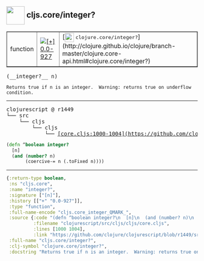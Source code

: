 ## <img width="48px" valign="middle" src="http://i.imgur.com/Hi20huC.png"> cljs.core/integer?

 <table border="1">
<tr>
<td>function</td>
<td><a href="https://github.com/cljsinfo/api-refs/tree/0.0-927"><img valign="middle" alt="[+] 0.0-927" src="https://img.shields.io/badge/+-0.0--927-lightgrey.svg"></a> </td>
<td>
[<img height="24px" valign="middle" src="http://i.imgur.com/1GjPKvB.png"> <samp>clojure.core/integer?</samp>](http://clojure.github.io/clojure/branch-master/clojure.core-api.html#clojure.core/integer?)
</td>
</tr>
</table>

 <samp>
(__integer?__ n)<br>
</samp>

```
Returns true if n is an integer.  Warning: returns true on underflow condition.
```

---

 <pre>
clojurescript @ r1449
└── src
    └── cljs
        └── cljs
            └── <ins>[core.cljs:1000-1004](https://github.com/clojure/clojurescript/blob/r1449/src/cljs/cljs/core.cljs#L1000-L1004)</ins>
</pre>

```clj
(defn ^boolean integer?
  [n]
  (and (number? n)
       (coercive-= n (.toFixed n))))
```


---

```clj
{:return-type boolean,
 :ns "cljs.core",
 :name "integer?",
 :signature ["[n]"],
 :history [["+" "0.0-927"]],
 :type "function",
 :full-name-encode "cljs.core_integer_QMARK_",
 :source {:code "(defn ^boolean integer?\n  [n]\n  (and (number? n)\n       (coercive-= n (.toFixed n))))",
          :filename "clojurescript/src/cljs/cljs/core.cljs",
          :lines [1000 1004],
          :link "https://github.com/clojure/clojurescript/blob/r1449/src/cljs/cljs/core.cljs#L1000-L1004"},
 :full-name "cljs.core/integer?",
 :clj-symbol "clojure.core/integer?",
 :docstring "Returns true if n is an integer.  Warning: returns true on underflow condition."}

```

